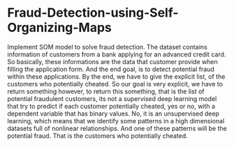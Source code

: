 # Fraud-Detection-using-Self-Organizing-Maps

Implement SOM model to solve fraud detection. The dataset contains information of customers from a bank applying for an advanced credit card.
So basically, these informations are the data that customer provide when filling the application form. And the end goal, is to detect potential fraud
within these applications. By the end, we have to give the explicit list, of the customers who potentially cheated.
So our goal is very explicit, we have to return something however, to return this something, that is the list of
potential fraudulent customers, its not a supervised deep learning model
that try to predict if each customer potentially cheated, yes or no, with a dependent variable
that has binary values. No, it is an unsupervised deep learning, which means that we identify some patterns
in a high dimensional datasets full of nonlinear relationships. And one of these patterns will be the potential fraud. That is the customers who potentially cheated.
